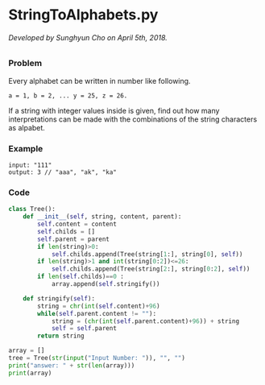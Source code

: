 # StringToAlphabets.py

###### Developed by Sunghyun Cho on April 5th, 2018.

### Problem

Every alphabet can be written in number like following.

	a = 1, b = 2, ... y = 25, z = 26.

If a string with integer values inside is given,
find out how many interpretations can be made with
the combinations of the string characters as alpabet.

### Example

```shell
input: "111"
output: 3 // "aaa", "ak", "ka"
```

### Code

```python
class Tree():
    def __init__(self, string, content, parent):
        self.content = content
        self.childs = []
        self.parent = parent
        if len(string)>0:
            self.childs.append(Tree(string[1:], string[0], self))
        if len(string)>1 and int(string[0:2])<=26:
            self.childs.append(Tree(string[2:], string[0:2], self))
        if len(self.childs)==0 :
            array.append(self.stringify())

    def stringify(self):
        string = chr(int(self.content)+96)
        while(self.parent.content != ""):
            string = (chr(int(self.parent.content)+96)) + string
            self = self.parent
        return string

array = []
tree = Tree(str(input("Input Number: ")), "", "")
print("answer: " + str(len(array)))
print(array)
```
